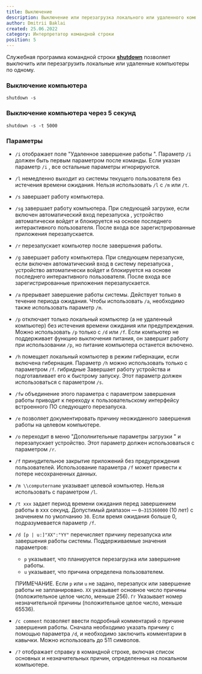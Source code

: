 ```yaml
---
title: Выключение
description: Выключение или перезагрузка локального или удаленного компьютера
author: Dmitrii Baklai
created: 25.06.2022
category: Интерпретатор командной строки
position: 5
---
```


Служебная программа командной строки **[shutdown](https://docs.microsoft.com/en-us/windows-server/administration/windows-commands/shutdown 'Microsoft Dosc')** позволяет выключить или перезагрузить локальные или удаленные компьютеры по одному.

### Выключение компьютера

```
shutdown -s
```

### Выключение компьютера через 5 секунд

```
shutdown -s -t 5000
```

### Параметры

- `/i` отображает поле "Удаленное завершение работы ". Параметр `/i` должен быть первым параметром после команды. Если указан параметр `/i` , все остальные параметры игнорируются.
- `/l` немедленно выходит из системы текущего пользователя без истечения времени ожидания. Нельзя использовать `/l` с `/m` или `/t`.
- `/s` завершает работу компьютера.
- `/sg` завершает работу компьютера. При следующей загрузке, если включен автоматический вход перезапуска , устройство автоматически войдет и блокируется на основе последнего интерактивного пользователя. После входа все зарегистрированные приложения перезапускается.
- `/r` перезапускает компьютер после завершения работы.
- `/g` завершает работу компьютера. При следующем перезапуске, если включен автоматический вход в систему перезапуска , устройство автоматически войдет и блокируется на основе последнего интерактивного пользователя. После входа все зарегистрированные приложения перезапускается.
- `/a` прерывает завершение работы системы. Действует только в течение периода ожидания. Чтобы использовать `/a`, необходимо также использовать параметр `/m`.
- `/p` отключает только локальный компьютер (а не удаленный компьютер) без истечения времени ожидания или предупреждения. Можно использовать `/p` только с `/d` или `/f`. Если компьютер не поддерживает функцию выключения питания, он завершит работу при использовании `/p`, но питание компьютера останется включено.
- `/h` помещает локальный компьютер в режим гибернации, если включена гибернация. Параметр `/h` можно использовать только с параметром `/f`.
  гибридные Завершает работу устройства и подготавливает его к быстрому запуску. Этот параметр должен использоваться с параметром `/s`.
- `/fw` объединение этого параметра с параметром завершения работы приводит к переходу к пользовательскому интерфейсу встроенного ПО следующего перезапуска.
- `/e` позволяет документировать причину неожиданного завершения работы на целевом компьютере.
- `/o` переходит в меню "Дополнительные параметры загрузки " и перезапускает устройство. Этот параметр должен использоваться с параметром `/r`.
- `/f` принудительное закрытие приложений без предупреждения пользователей. Использование параметра `/f` может привести к потере несохраненных данных.
- `/m \\computername` указывает целевой компьютер. Нельзя использовать с параметром `/l`.
- `/t xxx` задает период времени ожидания перед завершением работы в xxx секунд. Допустимый диапазон — `0–315360000` (10 лет) с значением по умолчанию `30`. Если время ожидания больше 0, подразумевается параметр `/f`.
- `/d [p | u:]"XX":"YY"` перечисляет причину перезапуска или завершения работы системы. Поддерживаемые значения параметров:

  - `p` указывает, что планируется перезагрузка или завершение работы.
  - `u` указывает, что причина определена пользователем.

  ПРИМЕЧАНИЕ.
  Если `p` или `u` не задано, перезапуск или завершение работы не запланировано.
  `XX` указывает основное число причины (положительное целое число, меньше 256).
  `Гг` Указывает номер незначительной причины (положительное целое число, меньше 65536).

- `/c comment` позволяет ввести подробный комментарий о причине завершения работы. Сначала необходимо указать причину с помощью параметра `/d`, и необходимо заключить комментарии в кавычки. Можно использовать до 511 символов.
- `/?` отображает справку в командной строке, включая список основных и незначительных причин, определенных на локальном компьютере.
